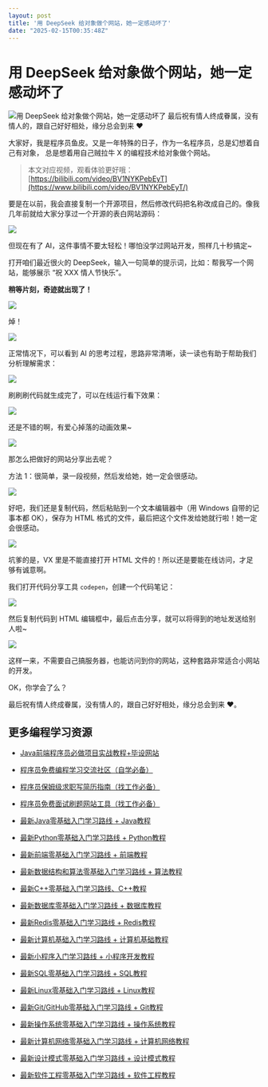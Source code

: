 ```yaml
---
layout: post
title: '用 DeepSeek 给对象做个网站，她一定感动坏了'
date: "2025-02-15T00:35:48Z"
---
```

用 DeepSeek 给对象做个网站，她一定感动坏了
==========================

![用 DeepSeek 给对象做个网站，她一定感动坏了](https://img2024.cnblogs.com/blog/2225420/202502/2225420-20250214153128990-1597590363.png) 最后祝有情人终成眷属，没有情人的，跟自己好好相处，缘分总会到来 ❤️

大家好，我是程序员鱼皮。又是一年特殊的日子，作为一名程序员，总是幻想着自己有对象， 总是想着用自己贼拉牛 X 的编程技术给对象做个网站。

> 本文对应视频，观看体验更好哦：[https://bilibili.com/video/BV1NYKPebEyT](https://www.bilibili.com/video/BV1NYKPebEyT/)

要是在以前，我会直接复制一个开源项目，然后修改代码把名称改成自己的。像我几年前就给大家分享过一个开源的表白网站源码：

![](https://pic.yupi.icu/1/1739513492553-a6983e8e-97f2-4dcc-bbcc-8df5189852f9.png)

但现在有了 AI，这件事情不要太轻松！哪怕没学过网站开发，照样几十秒搞定~

打开咱们最近很火的 DeepSeek，输入一句简单的提示词，比如：帮我写一个网站，能够展示 “祝 XXX 情人节快乐”。

**稍等片刻，奇迹就出现了！**

![](https://pic.yupi.icu/1/1739513540613-c583d164-40d1-41c0-8194-40a1c5fa8804.png)

焯！

![](https://pic.yupi.icu/1/1739514837652-86d5ccb1-031b-4967-8621-7fbb8706fb91.png)

正常情况下，可以看到 AI 的思考过程，思路非常清晰，读一读也有助于帮助我们分析理解需求：

![](https://pic.yupi.icu/1/1739514040224-fca6b79e-0764-4c41-8de2-20865ca47e8d.png)

刷刷刷代码就生成完了，可以在线运行看下效果：

![](https://pic.yupi.icu/1/1739514992048-fb9ea9a1-b255-4de4-bc7a-a8ea68a541fc.png)

还是不错的啊，有爱心掉落的动画效果~

![](https://pic.yupi.icu/1/1739515012673-c26cde6d-b774-4d15-9587-2f41693e367b.png)

那怎么把做好的网站分享出去呢？

方法 1：很简单，录一段视频，然后发给她，她一定会很感动。

![](https://pic.yupi.icu/1/1739515069853-0fcdac9c-ecea-4ec1-96da-a8f3a20a7894.jpeg)

好吧，我们还是复制代码，然后粘贴到一个文本编辑器中（用 Windows 自带的记事本都 OK），保存为 HTML 格式的文件，最后把这个文件发给她就行啦！她一定会很感动。

![](https://pic.yupi.icu/1/1739515111525-d63e0948-cfa2-4d7c-893a-86a0b2237626.jpeg)

坑爹的是，VX 里是不能直接打开 HTML 文件的！所以还是要能在线访问，才足够有诚意啊。

我们打开代码分享工具 `codepen`，创建一个代码笔记：

![](https://pic.yupi.icu/1/1739515206413-b267b9a9-52af-4073-936d-4bb7afda91a8.png)

然后复制代码到 HTML 编辑框中，最后点击分享，就可以将得到的地址发送给别人啦~

![](https://pic.yupi.icu/1/1739515251002-675c8b59-2365-48f4-a003-16bd52422414.png)

这样一来，不需要自己搞服务器，也能访问到你的网站，这种套路非常适合小网站的开发。

OK，你学会了么？

最后祝有情人终成眷属，没有情人的，跟自己好好相处，缘分总会到来 ❤️。

更多编程学习资源
--------

*   [Java前端程序员必做项目实战教程+毕设网站](https://www.code-nav.cn/course)
    
*   [程序员免费编程学习交流社区（自学必备）](https://www.code-nav.cn/)
    
*   [程序员保姆级求职写简历指南（找工作必备）](https://www.code-nav.cn/course/cv)
    
*   [程序员免费面试刷题网站工具（找工作必备）](https://www.mianshiya.com/)
    
*   [最新Java零基础入门学习路线 + Java教程](https://www.code-nav.cn/post/1640584449888772098)
    
*   [最新Python零基础入门学习路线 + Python教程](https://www.code-nav.cn/post/1640586673306091521)
    
*   [最新前端零基础入门学习路线 + 前端教程](https://www.code-nav.cn/post/1640586014108303362)
    
*   [最新数据结构和算法零基础入门学习路线 + 算法教程](https://www.code-nav.cn/post/1640586867363954689)
    
*   [最新C++零基础入门学习路线、C++教程](https://www.code-nav.cn/post/1644279832026075138)
    
*   [最新数据库零基础入门学习路线 + 数据库教程](https://www.code-nav.cn/post/1641797333479903234)
    
*   [最新Redis零基础入门学习路线 + Redis教程](https://www.code-nav.cn/post/1640589994284695553)
    
*   [最新计算机基础入门学习路线 + 计算机基础教程](https://www.code-nav.cn/post/1641035880439271426)
    
*   [最新小程序入门学习路线 + 小程序开发教程](https://www.code-nav.cn/post/1641366118197153793)
    
*   [最新SQL零基础入门学习路线 + SQL教程](http://sqlmother.yupi.icu/)
    
*   [最新Linux零基础入门学习路线 + Linux教程](https://www.code-nav.cn/post/1640586295529324545)
    
*   [最新Git/GitHub零基础入门学习路线 + Git教程](https://www.code-nav.cn/post/1640588753362108417)
    
*   [最新操作系统零基础入门学习路线 + 操作系统教程](https://www.code-nav.cn/post/1640587909942099969)
    
*   [最新计算机网络零基础入门学习路线 + 计算机网络教程](https://www.code-nav.cn/post/1640588119619551233)
    
*   [最新设计模式零基础入门学习路线 + 设计模式教程](https://www.code-nav.cn/post/1640588392073150465)
    
*   [最新软件工程零基础入门学习路线 + 软件工程教程](https://www.code-nav.cn/post/1640648711119892481)